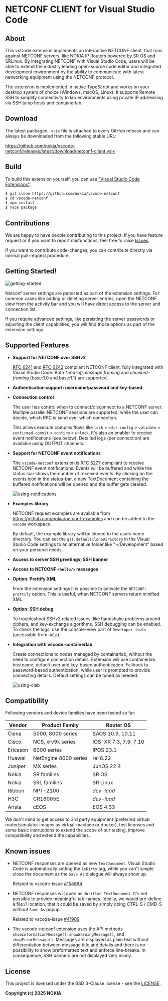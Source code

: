 # NETCONF CLIENT for Visual Studio Code

## About

This vsCode extension implements an interactive NETCONF client, that runs
against NETCONF servers, like NOKIA IP Routers powered by SR OS and SRLinux.
By integrating NETCONF with Visual Studio Code, users will be able to extend
the industry leading open-source code editor and integrated development
environment by the ability to communicate with latest networking equipment
using the NETCONF protocol.

The extension is implemented in native TypeScript and works on your desktop
system of choice (Windows, macOS, Linux). It supports Remote SSH to simplify
connectivity to lab environments using private IP addressing via SSH jump
hosts and containerlab.

## Download

The latest packaged `.vsix` file is attached to every GitHub release and can
always be downloaded from the following stable URL:

<https://github.com/nokia/vscode-netconf/releases/latest/download/netconf-client.vsix>

## Build

To build this extension yourself, you can use
["Visual Studio Code Extensions"](https://code.visualstudio.com/api/working-with-extensions/publishing-extension).

```bash
$ git clone https://github.com/nokia/vscode-netconf
$ cd vscode-netconf
$ npm install .
$ vsce package
```

## Contributions

We are happy to have people contributing to this project. If you have feature
request or if you want to report misfunctions, feel free to raise
[Issues](https://github.com/nokia/netconf-examples/issues).

If you want to contribute code-changes, you can contribute directly via
normal pull-request procedure.

## Getting Started!

![getting-started](https://raw.githubusercontent.com/nokia/vscode-netconf/master/resources/getting-started.gif)

Netconf server settings are persisted as part of the extension settings.
For common cases like adding or deleting server entries, open the
NETCONF view from the activity bar and you will have direct access to
the server and connection list.

If you require advanced settings, like persisting the server passwords
or adjusting the client capabilities, you will find those options as
part of the extension settings.

## Supported Features

* **Support for NETCONF over SSHv2**

  [RFC 6241](https://tools.ietf.org/html/rfc6241) and
  [RFC 6242](https://tools.ietf.org/html/rfc6242) compliant NETCONF client,
  fully integrated with Visual Studio Code. Both **end-of-message framing*
  and *chunked-framing* (base:1.0 and base:1.1) are supported.
  
* **Authentication support: username/password and key-based**

* **Connection control**

  The user has control when to connect/disconnect to a NETCONF server.
  Multiple parallel NETCONF sessions are supported, while the user
  can decide, which RPC is send over which connection.
  
  This allows execute complex flows like `lock` > `edit-config` >
  `validate` > `confirmed-commit` > `confirm` > `unlock`. It's also
  an enabler to receive event notifications (see below). Detailed logs
  (per connection) are available using OUTPUT channels.

* **Support for NETCONF event notifications**

  The `vscode-netconf` extension is
  [RFC 5277](https://tools.ietf.org/html/rfc6241) compliant to receive
  NETCONF event notifications. Events will be buffered and while the
  status-bar shows the number of received events. By clicking on the
  events icon in the status-bar, a new TextDocument containing the
  buffered notifications will be opened and the buffer gets cleared.

  ![using-notifications](https://raw.githubusercontent.com/nokia/vscode-netconf/master/resources/using-notifications.gif)


* **Examples library**

  NETCONF request examples are available from
  https://github.com/nokia/netconf-examples and can be added to the `vscode`
  workspace.

  By default, the example library will be cloned to the users home directory.
  You can set the `git.defaultCloneDirectory` in the Visual Studio Code
  settings to an alternative folder like "~/Development" based on your
  personal needs.

* **Access to server SSH greetings, SSH banner**

* **Access to NETCONF `<hello/>` messages**

* **Option: Prettify XML**

  From the extension settings it is possible to activate the
  `NETCONF: prettify` option. This is useful, when NETCONF servers return
  minified XML.

* **Option: SSH debug**

  To troubleshoot SSHv2 related issues, like handshake problems around
  ciphers, and key-exchange algorithms, SSH debugging can be enabled.
  To check the logs, use the console-view part of `Developer tools`
  (accessible from `Help`).

* **Integration with vscode-containerlab**

  Create connections to nodes managed by containerlab, without the need
  to configure connection details. Extension will use containerlab hostname,
  default user and key-based authentication. Fallback to password-based
  authentication, while user is prompted to provide connecting details.
  Default settings can be tuned as needed.

  ![using-clab](https://raw.githubusercontent.com/nokia/vscode-netconf/master/resources/using-clab.gif)
  
## Compatibility

Following vendors and device families have been tested so far:

| Vendor | Product Family | Router OS |
|---|---|---|
| Ciena | 5000, 8000 series | SAOS 10.9, 10.11 |
| Cisco | NCS, xrv9k series| IOS-XR 7.3, 7.9, 7.10 |
| Ericsson | 6000 series | IPOS 23.1 |
| Huawei | NetEngine 8000 series | rel 8.22 |
| Juniper | MX series | JunOS 22.4 |
| Nokia | SR families | SR OS |
| Nokia | SRL families | SR Linux |
| Ribbon | NPT-2100 | *dev-load*|
| H3C | CR16005E | *dev-load* |
| Arista | cEOS | EOS 4.33 |


We don't mind to get access to 3rd party equipment (preferred virtual
router/simulator images as virtual-machine or docker), test licenses and
some basic instructions to extend the scope of our testing, improve
compatibility and extend the capabilities.

## Known issues

* NETCONF responses are opened as new `TextDocument`. Visual Studio Code is
  automatically setting the `isDirty` tag, while you can't simple close the
  document as the `Save As` dialogue will always show up.

  Related to vscode-issue [#154664](https://github.com/microsoft/vscode/issues/154664).

* NETCONF responses will open as `Untitled TextDocument`. It's not possible
  to provide meaningful tab-names. Ideally, we would pre-define a file://
  location, that it could be saved by simply doing CTRL-S / CMD-S without
  `Save As` popup.

  Related to vscode-issue [#41909](https://github.com/microsoft/vscode/issues/41909).

* The vscode-netconf extension uses the API methods `showInformationMessage()`,
  `showWarningMessage()`, and `showErrorMessage()`. Messages are displayed as plain
  text without differentiation between message title and details and there is no
  possibility to show preformatted text and enforce line-breaks. In consequence,
  SSH banners are not displayed very nicely.

## License

This project is licensed under the BSD 3-Clause license - see the
[LICENSE](https://github.com/nokia/vscode-netconf/blob/master/LICENSE).

**Copyright (c) 2025 NOKIA**